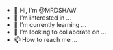- 👋 Hi, I’m @MRDSHAW
- 👀 I’m interested in ...
- 🌱 I’m currently learning ...
- 💞️ I’m looking to collaborate on ...
- 📫 How to reach me ...

<!---
MRDSHAW/MRDSHAW is a ✨ special ✨ repository because its `README.md` (this file) appears on your GitHub profile.
You can click the Preview link to take a look at your changes.
--->
